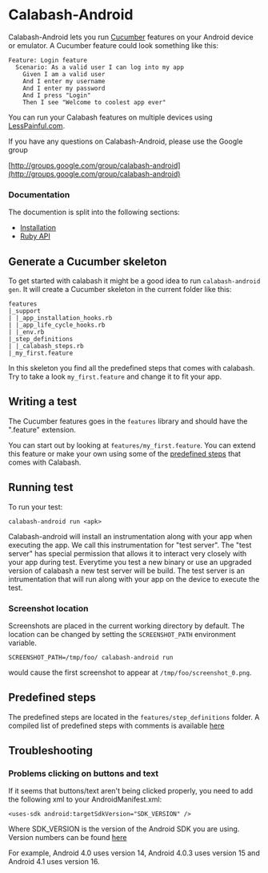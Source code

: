 Calabash-Android
================
Calabash-Android lets you run [Cucumber](http://cukes.info) features on your Android device or emulator. A Cucumber feature could look something like this:

    Feature: Login feature
      Scenario: As a valid user I can log into my app
        Given I am a valid user
        And I enter my username
        And I enter my password
        And I press "Login"
        Then I see "Welcome to coolest app ever"

You can run your Calabash features on multiple devices using [LessPainful.com](https://www.lesspainful.com).

If you have any questions on Calabash-Android, please use the Google group

[http://groups.google.com/group/calabash-android](http://groups.google.com/group/calabash-android)

### Documentation
The documention is split into the following sections:
* [Installation](documentation/installation.md)
* [Ruby API](documentation/ruby_api.md)


Generate a Cucumber skeleton
------------------------
To get started with calabash it might be a good idea to run `calabash-android gen`. It will create a Cucumber skeleton
in the current folder like this:

    features
    |_support
    | |_app_installation_hooks.rb
    | |_app_life_cycle_hooks.rb
    | |_env.rb
    |_step_definitions
    | |_calabash_steps.rb
    |_my_first.feature

In this skeleton you find all the predefined steps that comes with calabash. Try to take a look `my_first.feature` and change it to fit your app.

Writing a test
--------------
The Cucumber features goes in the `features` library and should have the ".feature" extension.

You can start out by looking at `features/my_first.feature`. You can extend this feature or make your own using some of the [predefined steps](https://github.com/calabash/calabash-android/blob/master/ruby-gem/lib/calabash-android/canned_steps.md) that comes with Calabash.

Running test
------------
To run your test:

    calabash-android run <apk>

Calabash-android will install an instrumentation along with your app when executing the app. We call this instrumentation for "test server". The "test server" has special permission that allows it to interact very closely with your app during test.
Everytime you test a new binary or use an upgraded version of calabash a new test server will be build.
The test server is an intrumentation that will run along with your app on the device to execute the test.

### Screenshot location
Screenshots are placed in the current working directory by default. The location can be changed by setting the `SCREENSHOT_PATH` environment variable.

    SCREENSHOT_PATH=/tmp/foo/ calabash-android run

would cause the first screenshot to appear at `/tmp/foo/screenshot_0.png`.

Predefined steps
-----------------

The predefined steps are located in the `features/step_definitions` folder. A compiled list of predefined steps with comments is available [here](https://github.com/calabash/calabash-android/blob/master/ruby-gem/lib/calabash-android/canned_steps.md)

Troubleshooting
---------------

### Problems clicking on buttons and text

If it seems that buttons/text aren't being clicked properly, you need to add the following xml to your AndroidManifest.xml:

```
<uses-sdk android:targetSdkVersion="SDK_VERSION" />
```

Where SDK_VERSION is the version of the Android SDK you are using. Version numbers can be found [here](http://developer.android.com/reference/android/os/Build.VERSION_CODES.html)

For example, Android 4.0 uses version 14, Android 4.0.3 uses version 15 and Android 4.1 uses version 16.
